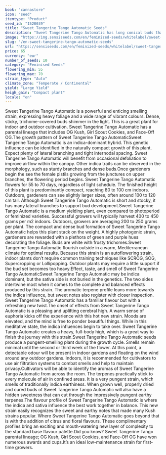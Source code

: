 ```yaml
---
book: "cannastore"
icon: "seed"
itemtype: "Product"
seed_id: "1520039"
title: "Sweet Tangerine Tango Automatic Seeds"
description: "Sweet Tangerine Tango Automatic has long conical buds that reach maturity in 55 to 70 days of flowering. A compact plant of medium yield with a pungent odour."
image: "https://img.sensiseeds.com/en/feminized-seeds/whitelabel/sweet-tangerine-tango-automatic-image.png"
slug: "/en-sweet-tangerine-tango-automatic-seeds"
url: "https://sensiseeds.com/en/feminized-seeds/whitelabel/sweet-tangerine-tango-automatic?a_aid=cannastore"
price: 65
currency: "eur"
number_of_seeds: 10
category: "Feminised Seeds"
flowering_min: 55
flowering_max: 70
strain_type: "Auto"
climate_zone: "Temperate / Continental"
yield: "Large Yield"
heigh_gain: "Compact plant"
locale: "en"
---
```

Sweet Tangerine Tango Automatic is a powerful and enticing smelling strain, expressing heavy foliage and a wide range of vibrant colours. Dense, sticky, trichome-covered buds shimmer in the light. This is a great plant for indoor and outdoor cultivation. Sweet Tangerine Tango Automatic has a parental lineage that includes OG Kush, Girl Scout Cookies, and Face-Off OG.The growth pattern of Sweet Tangerine Tango AutomaticSweet Tangerine Tango Automatic is an indica-dominant hybrid. This genetic influence can be identified in the naturally compact growth of this plant. Expect plenty of lateral branching and tight internodal spacing. Sweet Tangerine Tango Automatic will benefit from occasional defoliation to improve airflow within the canopy. Other indica traits can be observed in the morphology, such as sturdy branches and dense buds.Once gardeners begin the see the female pistils growing from the junctures on upper branches, the flowering period begins. Sweet Tangerine Tango Automatic flowers for 55 to 70 days, regardless of light schedule. The finished height of this plant is predominantly compact, reaching 80 to 100 cm indoors. Outdoors, gardeners can see slightly larger sizes, often around 100 to 120 cm tall. Although Sweet Tangerine Tango Automatic is short and stocky, it has many lateral branches to support bud development.Sweet Tangerine Tango Automatic is a medium yielding plant, even compared to photoperiod or feminized varieties. Successful growers will typically harvest 400 to 450 grams per m2 indoors. Outdoors, growers are averaging 200 to 250 grams per plant. The compact and dense bud formation of Sweet Tangerine Tango Automatic helps this plant stack on the weight. A highly photogenic strain, gardeners are rewarded with a plethora of green and purple hues decorating the foliage. Buds are white with frosty trichomes.Sweet Tangerine Tango Automatic flourish outside in a warm, Mediterranean climate for optimal results. Because this strain is an autoflowering strain, indoor plants don’t require common training techniques like SCROG, SOG, Supercropping or Lollipopping. Outdoor plants may require a little support if the bud set becomes too heavy.Effect, taste, and smell of Sweet Tangerine Tango AutomaticSweet Tangerine Tango Automatic may be indica dominant, but the sativa side is not buried in the genetics. The two sides intertwine most when it comes to the complete and balanced effects produced by this strain. The aromatic terpene profile leans more towards the indica influence, but sweet notes also register with closer inspection. Sweet Tangerine Tango Automatic has a familiar flavour but with a refreshing new twist.The onset of effects from Sweet Tangerine Tango Automatic is a pleasing and uplifting cerebral high. A warm sense of euphoria kicks off the experience with this hot new strain. Moods are elevated, and the mind is free to ponder beautiful things. While in this meditative state, the indica influences begin to take over. Sweet Tangerine Tango Automatic creates a heavy, full-body high, which is a great way to finish the journey with this strain.Sweet Tangerine Tango Automatic seeds produce a pungent-smelling plant during the growth cycle. Smells remain minimal until the second or third week of the flower. At this point, a detectable odour will be present in indoor gardens and floating on the wind around any outdoor gardens. Indoors, it is recommended for cultivators to use air filtration systems to combat smells and help to maintain privacy.Cultivators will be able to identify the aromas of Sweet Tangerine Tango Automatic from across the room. The terpenes practically stick to every molecule of air in confined areas. It is a very pungent strain, which smells of traditionally indica earthiness. When grown well, properly dried and cured buds of Sweet Tangerine Tango Automatic will also have a hidden sweetness that can cut through the impressively pungent earthy terpenes.The flavour profile of Sweet Tangerine Tango Automatic is where the indica and sativa influence the best work together in balance. This new strain easily recognizes the sweet and earthy notes that made many Kush strains popular. Where Sweet Tangerine Tango Automatic goes beyond that is with the addition of citrus and floral flavours. These complimentary profiles bring an exciting and mouth-watering new layer of complexity to the standard base flavour palette.Did you know? Sweet Tangerine Tango parental lineage; OG Kush, Girl Scout Cookies, and Face-Off OG have won numerous awards and cups.It’s an ideal low-maintenance strain for first-time growers.

